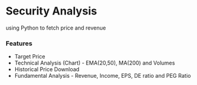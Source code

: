 # Security Analysis
using Python to fetch price and revenue

### Features
- Target Price
- Technical Analysis (Chart) - EMA(20,50), MA(200) and Volumes
- Historical Price Download
- Fundamental Analysis - Revenue, Income, EPS, DE ratio and PEG Ratio